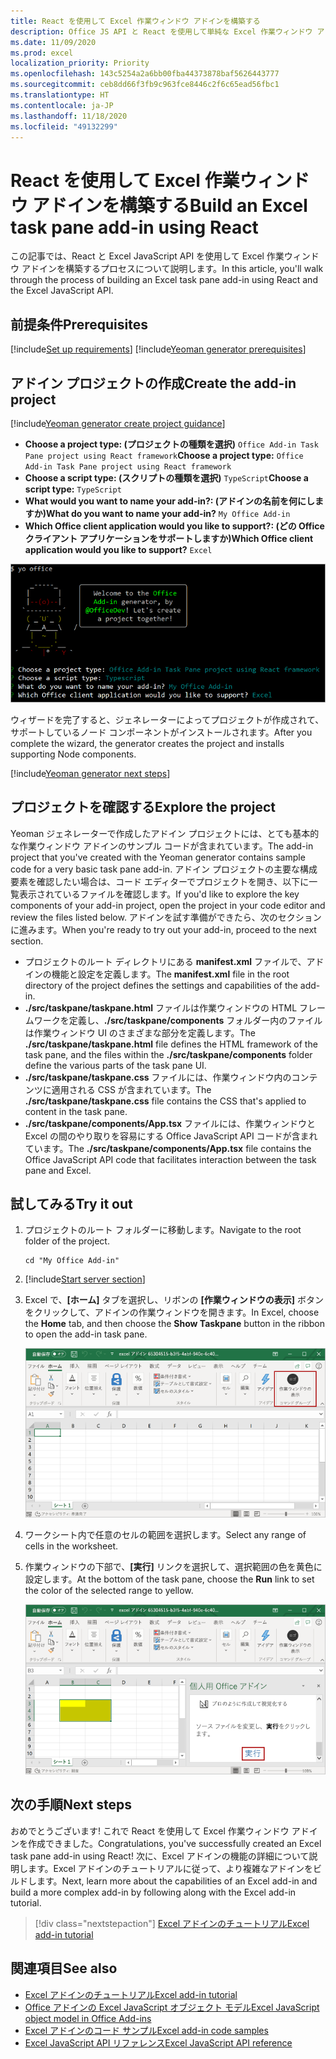 ```yaml
---
title: React を使用して Excel 作業ウィンドウ アドインを構築する
description: Office JS API と React を使用して単純な Excel 作業ウィンドウ アドインを作成する方法について説明します。
ms.date: 11/09/2020
ms.prod: excel
localization_priority: Priority
ms.openlocfilehash: 143c5254a2a6bb00fba44373878baf5626443777
ms.sourcegitcommit: ceb8dd66f3fb9c963fce8446c2f6c65ead56fbc1
ms.translationtype: HT
ms.contentlocale: ja-JP
ms.lasthandoff: 11/18/2020
ms.locfileid: "49132299"
---
```

# <a name="build-an-excel-task-pane-add-in-using-react"></a><span data-ttu-id="63f55-103">React を使用して Excel 作業ウィンドウ アドインを構築する</span><span class="sxs-lookup"><span data-stu-id="63f55-103">Build an Excel task pane add-in using React</span></span>

<span data-ttu-id="63f55-104">この記事では、React と Excel JavaScript API を使用して Excel 作業ウィンドウ アドインを構築するプロセスについて説明します。</span><span class="sxs-lookup"><span data-stu-id="63f55-104">In this article, you'll walk through the process of building an Excel task pane add-in using React and the Excel JavaScript API.</span></span>

## <a name="prerequisites"></a><span data-ttu-id="63f55-105">前提条件</span><span class="sxs-lookup"><span data-stu-id="63f55-105">Prerequisites</span></span>

[!include[Set up requirements](../includes/set-up-dev-environment-beforehand.md)]
[!include[Yeoman generator prerequisites](../includes/quickstart-yo-prerequisites.md)]

## <a name="create-the-add-in-project"></a><span data-ttu-id="63f55-106">アドイン プロジェクトの作成</span><span class="sxs-lookup"><span data-stu-id="63f55-106">Create the add-in project</span></span>

[!include[Yeoman generator create project guidance](../includes/yo-office-command-guidance.md)]

- <span data-ttu-id="63f55-107">**Choose a project type: (プロジェクトの種類を選択)** `Office Add-in Task Pane project using React framework`</span><span class="sxs-lookup"><span data-stu-id="63f55-107">**Choose a project type:** `Office Add-in Task Pane project using React framework`</span></span>
- <span data-ttu-id="63f55-108">**Choose a script type: (スクリプトの種類を選択)** `TypeScript`</span><span class="sxs-lookup"><span data-stu-id="63f55-108">**Choose a script type:** `TypeScript`</span></span>
- <span data-ttu-id="63f55-109">**What would you want to name your add-in?: (アドインの名前を何にしますか)**</span><span class="sxs-lookup"><span data-stu-id="63f55-109">**What do you want to name your add-in?**</span></span> `My Office Add-in`
- <span data-ttu-id="63f55-110">**Which Office client application would you like to support?: (どの Office クライアント アプリケーションをサポートしますか)**</span><span class="sxs-lookup"><span data-stu-id="63f55-110">**Which Office client application would you like to support?**</span></span> `Excel`

![React フレームワークに設定されている Yeoman Office アドイン ジェネレーター コマンドライン インターフェイス プロンプトのスクリーンショット](../images/yo-office-excel-react-2.png)

<span data-ttu-id="63f55-112">ウィザードを完了すると、ジェネレーターによってプロジェクトが作成されて、サポートしているノード コンポーネントがインストールされます。</span><span class="sxs-lookup"><span data-stu-id="63f55-112">After you complete the wizard, the generator creates the project and installs supporting Node components.</span></span>

[!include[Yeoman generator next steps](../includes/yo-office-next-steps.md)]

## <a name="explore-the-project"></a><span data-ttu-id="63f55-113">プロジェクトを確認する</span><span class="sxs-lookup"><span data-stu-id="63f55-113">Explore the project</span></span>

<span data-ttu-id="63f55-114">Yeoman ジェネレーターで作成したアドイン プロジェクトには、とても基本的な作業ウィンドウ アドインのサンプル コードが含まれています。</span><span class="sxs-lookup"><span data-stu-id="63f55-114">The add-in project that you've created with the Yeoman generator contains sample code for a very basic task pane add-in.</span></span> <span data-ttu-id="63f55-115">アドイン プロジェクトの主要な構成要素を確認したい場合は、コード エディターでプロジェクトを開き、以下に一覧表示されているファイルを確認します。</span><span class="sxs-lookup"><span data-stu-id="63f55-115">If you'd like to explore the key components of your add-in project, open the project in your code editor and review the files listed below.</span></span> <span data-ttu-id="63f55-116">アドインを試す準備ができたら、次のセクションに進みます。</span><span class="sxs-lookup"><span data-stu-id="63f55-116">When you're ready to try out your add-in, proceed to the next section.</span></span>

- <span data-ttu-id="63f55-117">プロジェクトのルート ディレクトリにある **manifest.xml** ファイルで、アドインの機能と設定を定義します。</span><span class="sxs-lookup"><span data-stu-id="63f55-117">The **manifest.xml** file in the root directory of the project defines the settings and capabilities of the add-in.</span></span>
- <span data-ttu-id="63f55-118">**./src/taskpane/taskpane.html** ファイルは作業ウィンドウの HTML フレームワークを定義し、**./src/taskpane/components** フォルダー内のファイルは作業ウィンドウ UI のさまざまな部分を定義します。</span><span class="sxs-lookup"><span data-stu-id="63f55-118">The **./src/taskpane/taskpane.html** file defines the HTML framework of the task pane, and the files within the **./src/taskpane/components** folder define the various parts of the task pane UI.</span></span>
- <span data-ttu-id="63f55-119">**./src/taskpane/taskpane.css** ファイルには、作業ウィンドウ内のコンテンツに適用される CSS が含まれています。</span><span class="sxs-lookup"><span data-stu-id="63f55-119">The **./src/taskpane/taskpane.css** file contains the CSS that's applied to content in the task pane.</span></span>
- <span data-ttu-id="63f55-120">**./src/taskpane/components/App.tsx** ファイルには、作業ウィンドウと Excel の間のやり取りを容易にする Office JavaScript API コードが含まれています。</span><span class="sxs-lookup"><span data-stu-id="63f55-120">The **./src/taskpane/components/App.tsx** file contains the Office JavaScript API code that facilitates interaction between the task pane and Excel.</span></span>

## <a name="try-it-out"></a><span data-ttu-id="63f55-121">試してみる</span><span class="sxs-lookup"><span data-stu-id="63f55-121">Try it out</span></span>

1. <span data-ttu-id="63f55-122">プロジェクトのルート フォルダーに移動します。</span><span class="sxs-lookup"><span data-stu-id="63f55-122">Navigate to the root folder of the project.</span></span>

    ```command&nbsp;line
    cd "My Office Add-in"
    ```

2. [!include[Start server section](../includes/quickstart-yo-start-server-excel.md)] 

3. <span data-ttu-id="63f55-123">Excel で、**[ホーム]** タブを選択し、リボンの **[作業ウィンドウの表示]** ボタンをクリックして、アドインの作業ウィンドウを開きます。</span><span class="sxs-lookup"><span data-stu-id="63f55-123">In Excel, choose the **Home** tab, and then choose the **Show Taskpane** button in the ribbon to open the add-in task pane.</span></span>

    ![[作業ウィンドウの表示] ボタンが強調表示されている Excel ホームメニューのスクリーンショット](../images/excel-quickstart-addin-3b.png)

4. <span data-ttu-id="63f55-125">ワークシート内で任意のセルの範囲を選択します。</span><span class="sxs-lookup"><span data-stu-id="63f55-125">Select any range of cells in the worksheet.</span></span>

5. <span data-ttu-id="63f55-126">作業ウィンドウの下部で、**[実行]** リンクを選択して、選択範囲の色を黄色に設定します。</span><span class="sxs-lookup"><span data-stu-id="63f55-126">At the bottom of the task pane, choose the **Run** link to set the color of the selected range to yellow.</span></span>

    ![アドイン作業ウィンドウが開いており、アドイン作業ウィンドウで [実行] ボタンが強調表示されている Excel のスクリーンショット](../images/excel-quickstart-addin-3c.png)

## <a name="next-steps"></a><span data-ttu-id="63f55-128">次の手順</span><span class="sxs-lookup"><span data-stu-id="63f55-128">Next steps</span></span>

<span data-ttu-id="63f55-129">おめでとうございます! これで React を使用して Excel 作業ウィンドウ アドインを作成できました。</span><span class="sxs-lookup"><span data-stu-id="63f55-129">Congratulations, you've successfully created an Excel task pane add-in using React!</span></span> <span data-ttu-id="63f55-130">次に、Excel アドインの機能の詳細について説明します。Excel アドインのチュートリアルに従って、より複雑なアドインをビルドします。</span><span class="sxs-lookup"><span data-stu-id="63f55-130">Next, learn more about the capabilities of an Excel add-in and build a more complex add-in by following along with the Excel add-in tutorial.</span></span>

> [!div class="nextstepaction"]
> [<span data-ttu-id="63f55-131">Excel アドインのチュートリアル</span><span class="sxs-lookup"><span data-stu-id="63f55-131">Excel add-in tutorial</span></span>](../tutorials/excel-tutorial.md)

## <a name="see-also"></a><span data-ttu-id="63f55-132">関連項目</span><span class="sxs-lookup"><span data-stu-id="63f55-132">See also</span></span>

* [<span data-ttu-id="63f55-133">Excel アドインのチュートリアル</span><span class="sxs-lookup"><span data-stu-id="63f55-133">Excel add-in tutorial</span></span>](../tutorials/excel-tutorial-create-table.md)
* [<span data-ttu-id="63f55-134">Office アドインの Excel JavaScript オブジェクト モデル</span><span class="sxs-lookup"><span data-stu-id="63f55-134">Excel JavaScript object model in Office Add-ins</span></span>](../excel/excel-add-ins-core-concepts.md)
* [<span data-ttu-id="63f55-135">Excel アドインのコード サンプル</span><span class="sxs-lookup"><span data-stu-id="63f55-135">Excel add-in code samples</span></span>](https://developer.microsoft.com/office/gallery/?filterBy=Samples,Excel)
* [<span data-ttu-id="63f55-136">Excel JavaScript API リファレンス</span><span class="sxs-lookup"><span data-stu-id="63f55-136">Excel JavaScript API reference</span></span>](../reference/overview/excel-add-ins-reference-overview.md)
